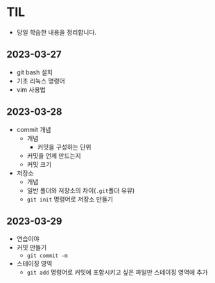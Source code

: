 # TIL
- 당일 학습한 내용을 정리합니다.

## 2023-03-27
- git bash 설치
- 기초 리눅스 명령어
- vim 사용법

## 2023-03-28
- commit 개념
    - 개념
        - 커밋을 구성하는 단위
    - 커밋을 언제 만드는지
    - 커밋 크기
- 저장소
    - 개념
    - 일반 폴더와 저장소의 차이(`.git`폴더 유뮤)
    - `git init` 명령어로 저장소 만들기


## 2023-03-29
- 연습이야
- 커밋 만들기 
    - `git commit -m`
- 스테이징 영역
    - `git add` 명령어로 커밋에 포함시키고 싶은 파일만 스테이징 영역에 추가